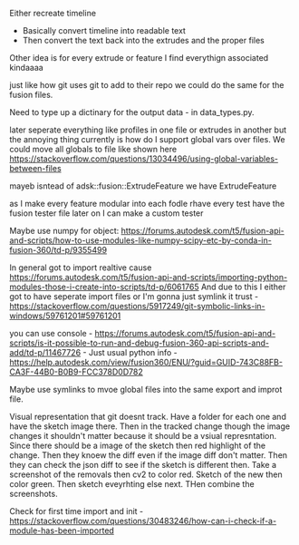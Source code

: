 Either recreate timeline
- Basically convert timeline into readable text
- Then convert the text back into the extrudes and the proper files

Other idea is for every extrude or feature I find everythign associated kindaaaa

just like how git uses git to add to their repo we could do the same for the fusion files.

Need to type up a dictinary for the output data - in data_types.py.

later seperate everything like profiles in one file or extrudes in another but the annoying thing currently is how do I support global vars over files.
We could move all globals to file like shown here https://stackoverflow.com/questions/13034496/using-global-variables-between-files

mayeb isntead of adsk::fusion::ExtrudeFeature we have ExtrudeFeature

as I make every feature modular into each fodle rhave every test have the fusion tester file
later on I can make a custom tester


Maybe use numpy for object: https://forums.autodesk.com/t5/fusion-api-and-scripts/how-to-use-modules-like-numpy-scipy-etc-by-conda-in-fusion-360/td-p/9355499


In general got to import realtive cause https://forums.autodesk.com/t5/fusion-api-and-scripts/importing-python-modules-those-i-create-into-scripts/td-p/6061765
And due to this I either got to have seperate import files or I'm gonna just symlink it trust - https://stackoverflow.com/questions/5917249/git-symbolic-links-in-windows/59761201#59761201

you can use console - https://forums.autodesk.com/t5/fusion-api-and-scripts/is-it-possible-to-run-and-debug-fusion-360-api-scripts-and-add/td-p/11467726 - Just usual python info - https://help.autodesk.com/view/fusion360/ENU/?guid=GUID-743C88FB-CA3F-44B0-B0B9-FCC378D0D782



Maybe use symlinks to mvoe global files into the same export and improt file.

Visual representation that git doesnt track. Have a folder for each one and have the sketch image there.
Then in the tracked change though the image changes it shouldn't matter because it should be a vsiual represntation.
Since there should be a image of the sketch then red highlight of the change. Then they knoew the diff even
if the image diff don't matter. Then they can check the json diff to see if the sketch is different
then. Take a screenshot of the removals then cv2 to color red. Sketch of the new then color green.
Then sketch eveyrhting else next. THen combine the screenshots. 


Check for first time import and init - https://stackoverflow.com/questions/30483246/how-can-i-check-if-a-module-has-been-imported